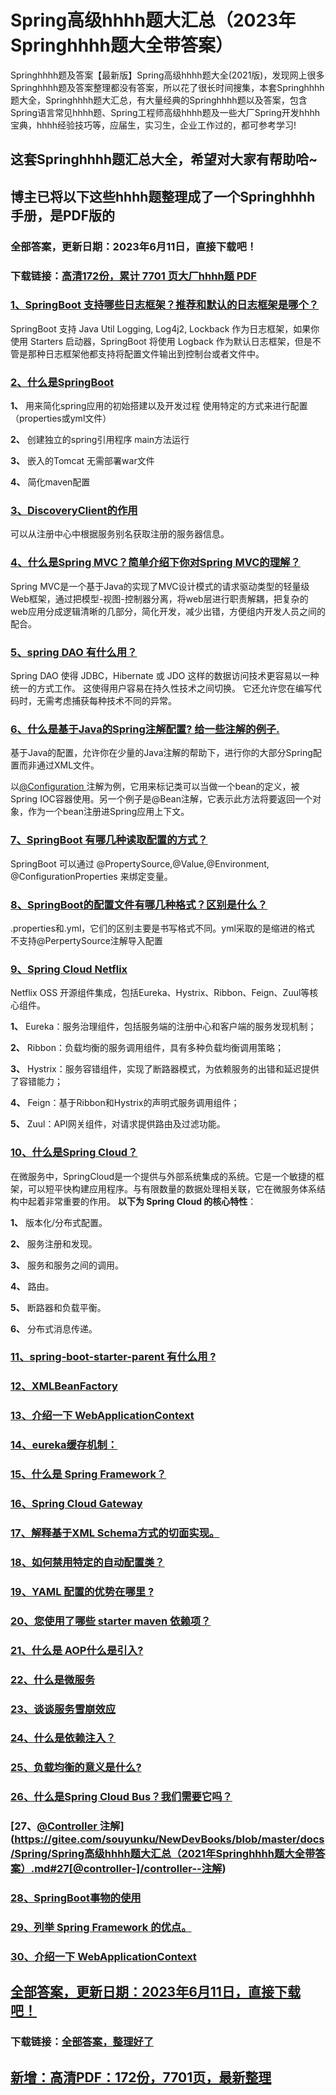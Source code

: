 # Spring高级hhhh题大汇总（2023年Springhhhh题大全带答案）

Springhhhh题及答案【最新版】Spring高级hhhh题大全(2021版)，发现网上很多Springhhhh题及答案整理都没有答案，所以花了很长时间搜集，本套Springhhhh题大全，Springhhhh题大汇总，有大量经典的Springhhhh题以及答案，包含Spring语言常见hhhh题、Spring工程师高级hhhh题及一些大厂Spring开发hhhh宝典，hhhh经验技巧等，应届生，实习生，企业工作过的，都可参考学习!

## 这套Springhhhh题汇总大全，希望对大家有帮助哈~ 

## 博主已将以下这些hhhh题整理成了一个Springhhhh手册，是PDF版的


### 全部答案，更新日期：2023年6月11日，直接下载吧！
### 下载链接：[高清172份，累计 7701 页大厂hhhh题  PDF](https://gitee.com/souyunku/DevBooks/blob/master/docs/index.md)


### [1、SpringBoot 支持哪些日志框架？推荐和默认的日志框架是哪个？](https://gitee.com/souyunku/NewDevBooks/blob/master/docs/Spring/Spring高级hhhh题大汇总（2021年Springhhhh题大全带答案）.md#1springboot-支持哪些日志框架推荐和默认的日志框架是哪个)  


SpringBoot 支持 Java Util Logging, Log4j2, Lockback 作为日志框架，如果你使用 Starters 启动器，SpringBoot 将使用 Logback 作为默认日志框架，但是不管是那种日志框架他都支持将配置文件输出到控制台或者文件中。


### [2、什么是SpringBoot](https://gitee.com/souyunku/NewDevBooks/blob/master/docs/Spring/Spring高级hhhh题大汇总（2021年Springhhhh题大全带答案）.md#2什么是springboot)  


**1、** 用来简化spring应用的初始搭建以及开发过程 使用特定的方式来进行配置（properties或yml文件）

**2、** 创建独立的spring引用程序 main方法运行

**3、** 嵌入的Tomcat 无需部署war文件

**4、** 简化maven配置


### [3、DiscoveryClient的作用](https://gitee.com/souyunku/NewDevBooks/blob/master/docs/Spring/Spring高级hhhh题大汇总（2021年Springhhhh题大全带答案）.md#3discoveryclient的作用)  


可以从注册中心中根据服务别名获取注册的服务器信息。


### [4、什么是Spring MVC？简单介绍下你对Spring MVC的理解？](https://gitee.com/souyunku/NewDevBooks/blob/master/docs/Spring/Spring高级hhhh题大汇总（2021年Springhhhh题大全带答案）.md#4什么是spring-mvc简单介绍下你对spring-mvc的理解)  


Spring MVC是一个基于Java的实现了MVC设计模式的请求驱动类型的轻量级Web框架，通过把模型-视图-控制器分离，将web层进行职责解耦，把复杂的web应用分成逻辑清晰的几部分，简化开发，减少出错，方便组内开发人员之间的配合。


### [5、spring DAO 有什么用？](https://gitee.com/souyunku/NewDevBooks/blob/master/docs/Spring/Spring高级hhhh题大汇总（2021年Springhhhh题大全带答案）.md#5spring-dao-有什么用)  


Spring DAO 使得 JDBC，Hibernate 或 JDO 这样的数据访问技术更容易以一种统一的方式工作。 这使得用户容易在持久性技术之间切换。 它还允许您在编写代码时，无需考虑捕获每种技术不同的异常。


### [6、什么是基于Java的Spring注解配置? 给一些注解的例子.](https://gitee.com/souyunku/NewDevBooks/blob/master/docs/Spring/Spring高级hhhh题大汇总（2021年Springhhhh题大全带答案）.md#6什么是基于java的spring注解配置-给一些注解的例子)  


基于Java的配置，允许你在少量的Java注解的帮助下，进行你的大部分Spring配置而非通过XML文件。

以[@Configuration ](/Configuration ) 注解为例，它用来标记类可以当做一个bean的定义，被Spring IOC容器使用。另一个例子是@Bean注解，它表示此方法将要返回一个对象，作为一个bean注册进Spring应用上下文。


### [7、SpringBoot 有哪几种读取配置的方式？](https://gitee.com/souyunku/NewDevBooks/blob/master/docs/Spring/Spring高级hhhh题大汇总（2021年Springhhhh题大全带答案）.md#7springboot-有哪几种读取配置的方式)  


SpringBoot 可以通过 @PropertySource,@Value,@Environment, @ConfigurationProperties 来绑定变量。


### [8、SpringBoot的配置文件有哪几种格式？区别是什么？](https://gitee.com/souyunku/NewDevBooks/blob/master/docs/Spring/Spring高级hhhh题大汇总（2021年Springhhhh题大全带答案）.md#8springboot的配置文件有哪几种格式区别是什么)  


.properties和.yml，它们的区别主要是书写格式不同。yml采取的是缩进的格式 不支持@PerpertySource注解导入配置


### [9、Spring Cloud Netflix](https://gitee.com/souyunku/NewDevBooks/blob/master/docs/Spring/Spring高级hhhh题大汇总（2021年Springhhhh题大全带答案）.md#9spring-cloud-netflix)  


Netflix OSS 开源组件集成，包括Eureka、Hystrix、Ribbon、Feign、Zuul等核心组件。

**1、** Eureka：服务治理组件，包括服务端的注册中心和客户端的服务发现机制；

**2、** Ribbon：负载均衡的服务调用组件，具有多种负载均衡调用策略；

**3、** Hystrix：服务容错组件，实现了断路器模式，为依赖服务的出错和延迟提供了容错能力；

**4、** Feign：基于Ribbon和Hystrix的声明式服务调用组件；

**5、** Zuul：API网关组件，对请求提供路由及过滤功能。


### [10、什么是Spring Cloud？](https://gitee.com/souyunku/NewDevBooks/blob/master/docs/Spring/Spring高级hhhh题大汇总（2021年Springhhhh题大全带答案）.md#10什么是spring-cloud)  


在微服务中，SpringCloud是一个提供与外部系统集成的系统。它是一个敏捷的框架，可以短平快构建应用程序。与有限数量的数据处理相关联，它在微服务体系结构中起着非常重要的作用。 **以下为 Spring Cloud 的核心特性**：

**1、** 版本化/分布式配置。

**2、** 服务注册和发现。

**3、** 服务和服务之间的调用。

**4、** 路由。

**5、** 断路器和负载平衡。

**6、** 分布式消息传递。


### [11、spring-boot-starter-parent 有什么用 ?](https://gitee.com/souyunku/NewDevBooks/blob/master/docs/Spring/Spring高级hhhh题大汇总（2021年Springhhhh题大全带答案）.md#11spring-boot-starter-parent-有什么用-)  

### [12、XMLBeanFactory](https://gitee.com/souyunku/NewDevBooks/blob/master/docs/Spring/Spring高级hhhh题大汇总（2021年Springhhhh题大全带答案）.md#12xmlbeanfactory)  

### [13、介绍一下 WebApplicationContext](https://gitee.com/souyunku/NewDevBooks/blob/master/docs/Spring/Spring高级hhhh题大汇总（2021年Springhhhh题大全带答案）.md#13介绍一下-webapplicationcontext)  

### [14、eureka缓存机制：](https://gitee.com/souyunku/NewDevBooks/blob/master/docs/Spring/Spring高级hhhh题大汇总（2021年Springhhhh题大全带答案）.md#14eureka缓存机制：)  

### [15、什么是 Spring Framework？](https://gitee.com/souyunku/NewDevBooks/blob/master/docs/Spring/Spring高级hhhh题大汇总（2021年Springhhhh题大全带答案）.md#15什么是-spring-framework)  

### [16、Spring Cloud Gateway](https://gitee.com/souyunku/NewDevBooks/blob/master/docs/Spring/Spring高级hhhh题大汇总（2021年Springhhhh题大全带答案）.md#16spring-cloud-gateway)  

### [17、解释基于XML Schema方式的切面实现。](https://gitee.com/souyunku/NewDevBooks/blob/master/docs/Spring/Spring高级hhhh题大汇总（2021年Springhhhh题大全带答案）.md#17解释基于xml-schema方式的切面实现。)  

### [18、如何禁用特定的自动配置类？](https://gitee.com/souyunku/NewDevBooks/blob/master/docs/Spring/Spring高级hhhh题大汇总（2021年Springhhhh题大全带答案）.md#18如何禁用特定的自动配置类)  

### [19、YAML 配置的优势在哪里 ?](https://gitee.com/souyunku/NewDevBooks/blob/master/docs/Spring/Spring高级hhhh题大汇总（2021年Springhhhh题大全带答案）.md#19yaml-配置的优势在哪里-)  

### [20、您使用了哪些 starter maven 依赖项？](https://gitee.com/souyunku/NewDevBooks/blob/master/docs/Spring/Spring高级hhhh题大汇总（2021年Springhhhh题大全带答案）.md#20您使用了哪些-starter-maven-依赖项)  

### [21、什么是 AOP什么是引入?](https://gitee.com/souyunku/NewDevBooks/blob/master/docs/Spring/Spring高级hhhh题大汇总（2021年Springhhhh题大全带答案）.md#21什么是-aop什么是引入)  

### [22、什么是微服务](https://gitee.com/souyunku/NewDevBooks/blob/master/docs/Spring/Spring高级hhhh题大汇总（2021年Springhhhh题大全带答案）.md#22什么是微服务)  

### [23、谈谈服务雪崩效应](https://gitee.com/souyunku/NewDevBooks/blob/master/docs/Spring/Spring高级hhhh题大汇总（2021年Springhhhh题大全带答案）.md#23谈谈服务雪崩效应)  

### [24、什么是依赖注入？](https://gitee.com/souyunku/NewDevBooks/blob/master/docs/Spring/Spring高级hhhh题大汇总（2021年Springhhhh题大全带答案）.md#24什么是依赖注入)  

### [25、负载均衡的意义是什么?](https://gitee.com/souyunku/NewDevBooks/blob/master/docs/Spring/Spring高级hhhh题大汇总（2021年Springhhhh题大全带答案）.md#25负载均衡的意义是什么)  

### [26、什么是Spring Cloud Bus？我们需要它吗？](https://gitee.com/souyunku/NewDevBooks/blob/master/docs/Spring/Spring高级hhhh题大汇总（2021年Springhhhh题大全带答案）.md#26什么是spring-cloud-bus我们需要它吗)  

### [27、[@Controller ](/Controller ) 注解](https://gitee.com/souyunku/NewDevBooks/blob/master/docs/Spring/Spring高级hhhh题大汇总（2021年Springhhhh题大全带答案）.md#27[@controller-]/controller--注解)  

### [28、SpringBoot事物的使用](https://gitee.com/souyunku/NewDevBooks/blob/master/docs/Spring/Spring高级hhhh题大汇总（2021年Springhhhh题大全带答案）.md#28springboot事物的使用)  

### [29、列举 Spring Framework 的优点。](https://gitee.com/souyunku/NewDevBooks/blob/master/docs/Spring/Spring高级hhhh题大汇总（2021年Springhhhh题大全带答案）.md#29列举-spring-framework-的优点。)  

### [30、介绍一下 WebApplicationContext](https://gitee.com/souyunku/NewDevBooks/blob/master/docs/Spring/Spring高级hhhh题大汇总（2021年Springhhhh题大全带答案）.md#30介绍一下-webapplicationcontext)  






## [全部答案，更新日期：2023年6月11日，直接下载吧！](https://gitee.com/souyunku/DevBooks/blob/master/docs/daan.md)

### 下载链接：[全部答案，整理好了](https://gitee.com/souyunku/NewDevBooks/blob/master/docs/daan.md)




## [新增：高清PDF：172份，7701页，最新整理](https://gitee.com/souyunku/DevBooks/blob/master/docs/daan.md)

